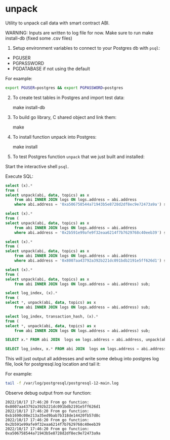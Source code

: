 # unpack

Utility to unpack call data with smart contract ABI.

WARNING: Inputs are written to log file for now. Make sure to run make install-db (fixed some .csv files)

1. Setup environment variables to connect to your Postgres db with
   `psql`:

- PGUSER
- PGPASSWORD
- PGDATABASE if not using the default

For example:

```bash
export PGUSER=postgres && export PGPASSWORD=postgres
```

2. To create test tables in Postgres and import test data:

    make install-db

3. To build go library, C shared object and link them:

    make

4. To install function unpack into Postgres:

    make install

5. To test Postgres function `unpack` that we just built and installed:

Start the interactive shell `psql`.

Execute SQL:

```sql
select (x).* 
from (
select unpack(abi, data, topics) as x
	from abi INNER JOIN logs ON logs.address = abi.address 
	where abi.address = '0xa506758544a71943b5e8728d2df8ec9e72473a9a') sub;

select (x).* 
from (
select unpack(abi, data, topics) as x
	from abi INNER JOIN logs ON logs.address = abi.address 
	where abi.address = '0x2b591e99afe9f32eaa6214f7b7629768c40eeb39') sub;

select (x).* 
from (
select unpack(abi, data, topics) as x
	from abi INNER JOIN logs ON logs.address = abi.address 
	where abi.address = '0x8007aa43792a392b221dc091bdb2191e5ff626d1') sub;

select (x).* 
from (
select unpack(abi, data, topics) as x
	from abi INNER JOIN logs ON logs.address = abi.address) sub;

select log_index, (x).* 
from (
select *, unpack(abi, data, topics) as x
	from abi INNER JOIN logs ON logs.address = abi.address) sub;

select log_index, transaction_hash, (x).* 
from (
select *, unpack(abi, data, topics) as x
	from abi INNER JOIN logs ON logs.address = abi.address) sub;

SELECT x.* FROM abi JOIN  logs on logs.address = abi.address, unpack(abi, data, topics) x;

SELECT log_index, x.* FROM abi JOIN  logs on logs.address = abi.address, unpack(abi, data, topics) x;
```

This will just output all addresses and write some debug into postgres
log file, look for postgresql.log location and tail it:

For example:

```bash
tail -f /var/log/postgresql/postgresql-12-main.log
```

Observe debug output from our function:

```
2022/10/17 17:46:20 From go function: 0x8007aa43792a392b221dc091bdb2191e5ff626d1
2022/10/17 17:46:20 From go function: 0xb1690c08e213a35ed9bab7b318de14420fb57d8c
2022/10/17 17:46:20 From go function: 0x2b591e99afe9f32eaa6214f7b7629768c40eeb39
2022/10/17 17:46:20 From go function: 0xa506758544a71943b5e8728d2df8ec9e72473a9a
```